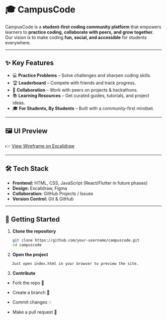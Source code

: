 # 🎓 CampusCode  

CampusCode is a **student-first coding community platform** that empowers learners to **practice coding, collaborate with peers, and grow together**.  
Our vision is to make coding **fun, social, and accessible** for students everywhere.  

---

## ✨ Key Features  

- 💻 **Practice Problems** – Solve challenges and sharpen coding skills.  
- 🏆 **Leaderboard** – Compete with friends and track progress.  
- 🤝 **Collaboration** – Work with peers on projects & hackathons.  
- 📚 **Learning Resources** – Get curated guides, tutorials, and project ideas.  
- 🎓 **For Students, By Students** – Built with a community-first mindset.  

---


## 🖼️ UI Preview  

👉 [View Wireframe on Excalidraw](https://excalidraw.com/#json=rGEmn13TMqaVI0_AR4XDD,SIFMWuVLbfh98lU9-ANjhQ)  

---

## 🛠️ Tech Stack  

- **Frontend:** HTML, CSS, JavaScript (React/Flutter in future phases)  
- **Design:** Excalidraw, Figma  
- **Collaboration:** GitHub Projects / Issues  
- **Version Control:** Git & GitHub  

---

## 🚀 Getting Started  

1. **Clone the repository**  
   ```bash
   git clone https://github.com/your-username/campuscode.git
   cd campuscode
   ```
2. **Open the project**
```bash
   Just open index.html in your browser to preview the site.
```
3. **Contribute**

- Fork the repo 🍴

- Create a branch 🌱

- Commit changes 💡

- Make a pull request 🚀

